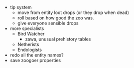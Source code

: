 - tip system
    - move from entity loot drops (or they drop when dead)
    - roll based on how good the zoo was.
    - give everyone sensible drops
- more specialists
    - Bird Watcher
        - zawa, unusual prehistory tables
    - Netherists
    - Endologists
- redo all the entity names?
- save zoogoer properties